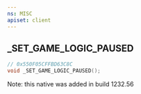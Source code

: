 ```yaml
---
ns: MISC
apiset: client
---
```

## _SET_GAME_LOGIC_PAUSED

```c
// 0x550F05CFFBD63C8C
void _SET_GAME_LOGIC_PAUSED();
```

Note: this native was added in build 1232.56